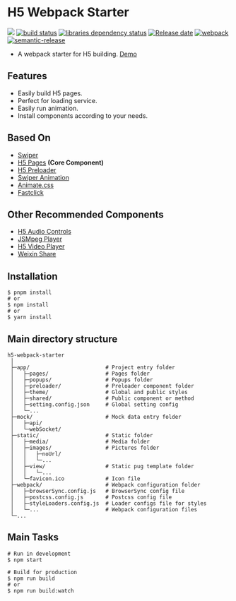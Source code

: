 # H5 Webpack Starter

![][workflows-badge-image]
[![build status][travis-image]][travis-url]
[![libraries dependency status][libraries-status-image]][libraries-status-url]
[![Release date][release-date-image]][release-url]
[![webpack][webpack-image]][webpack-url]
[![semantic-release][semantic-image]][semantic-url]

* A webpack starter for H5 building. [Demo][github-pages-url]

## Features
* Easily build H5 pages.
* Perfect for loading service.
* Easily run animation.
* Install components according to your needs.

## Based On 
* [Swiper](https://github.com/nolimits4web/Swiper)
* [H5 Pages](https://github.com/cycjimmy/h5-pages) **(Core Component)**
* [H5 Preloader](https://github.com/cycjimmy/h5-preloader)
* [Swiper Animation](https://github.com/cycjimmy/swiper-animation)
* [Animate.css](https://github.com/daneden/animate.css)
* [Fastclick](https://github.com/ftlabs/fastclick)

## Other Recommended Components
* [H5 Audio Controls](https://github.com/cycjimmy/h5-audio-controls)
* [JSMpeg Player](https://github.com/cycjimmy/jsmpeg-player)
* [H5 Video Player](https://github.com/cycjimmy/h5-video-player)
* [Weixin Share](https://github.com/cycjimmy/weixin-share)

## Installation
```shell
$ pnpm install
# or
$ npm install
# or
$ yarn install
```

## Main directory structure
```text
h5-webpack-starter
 │
 ├─app/                        # Project entry folder
 │   ├─pages/                  # Pages folder
 │   ├─popups/                 # Popups folder
 │   ├─preloader/              # Preloader component folder
 │   ├─theme/                  # Global and public styles
 │   ├─shared/                 # Public component or method
 │   ├─setting.config.json     # Global setting config
 │   └─...
 ├─mock/                       # Mock data entry folder
 │   ├─api/
 │   └─webSocket/
 ├─static/                     # Static folder
 │   ├─media/                  # Media folder
 │   ├─images/                 # Pictures folder
 │   │   ├─noUrl/
 │   │   └─... 
 │   ├─view/                   # Static pug template folder
 │   │   └─...
 │   └─favicon.ico             # Icon file
 ├─webpack/                    # Webpack configuration folder
 │   ├─browserSync.config.js   # BrowserSync config file
 │   ├─postcss.config.js       # Postcss config file
 │   ├─styleLoaders.config.js  # Loader configs file for styles 
 │   └─...                     # Webpack configuration files
 └─...
```

## Main Tasks
```shell
# Run in development
$ npm start

# Build for production
$ npm run build
# or
$ npm run build:watch
```

<!-- Links: -->
[workflows-badge-image]: https://github.com/cycjimmy/h5-webpack-starter/workflows/Test%20CI/badge.svg

[travis-image]: https://img.shields.io/travis/cycjimmy/h5-webpack-starter
[travis-url]: https://travis-ci.org/cycjimmy/h5-webpack-starter

[libraries-status-image]: https://img.shields.io/librariesio/release/github/cycjimmy/h5-webpack-starter
[libraries-status-url]: https://libraries.io/github/cycjimmy/h5-webpack-starter

[release-date-image]: https://img.shields.io/github/release-date/cycjimmy/h5-webpack-starter
[release-url]: https://github.com/cycjimmy/h5-webpack-starter/releases

[webpack-image]: https://img.shields.io/github/package-json/dependency-version/cycjimmy/h5-webpack-starter/dev/webpack
[webpack-url]: https://github.com/webpack/webpack

[semantic-image]: https://img.shields.io/badge/%20%20%F0%9F%93%A6%F0%9F%9A%80-semantic--release-e10079.svg
[semantic-url]: https://github.com/semantic-release/semantic-release

[github-pages-url]: https://cycjimmy.github.io/h5-webpack-starter/
